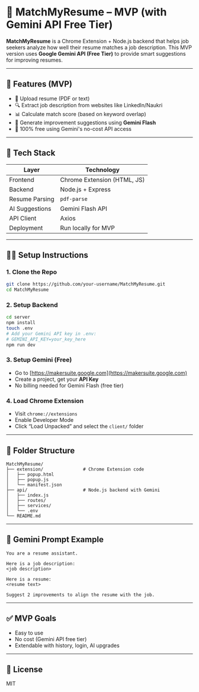 # 🧠 MatchMyResume – MVP (with Gemini API Free Tier)

**MatchMyResume** is a Chrome Extension + Node.js backend that helps job seekers analyze how well their resume matches a job description. This MVP version uses **Google Gemini API (Free Tier)** to provide smart suggestions for improving resumes.

---

## 🚀 Features (MVP)

- 📄 Upload resume (PDF or text)
- 🔍 Extract job description from websites like LinkedIn/Naukri
- 📊 Calculate match score (based on keyword overlap)
- 🤖 Generate improvement suggestions using **Gemini Flash**
- 🧠 100% free using Gemini's no-cost API access

---

## 🧰 Tech Stack

| Layer      | Technology                 |
|------------|----------------------------|
| Frontend   | Chrome Extension (HTML, JS) |
| Backend    | Node.js + Express          |
| Resume Parsing | `pdf-parse`           |
| AI Suggestions | Gemini Flash API      |
| API Client | Axios                      |
| Deployment | Run locally for MVP        |

---

## 🧑‍💻 Setup Instructions

### 1. Clone the Repo
```bash
git clone https://github.com/your-username/MatchMyResume.git
cd MatchMyResume
```

### 2. Setup Backend
```bash
cd server
npm install
touch .env
# Add your Gemini API key in .env:
# GEMINI_API_KEY=your_key_here
npm run dev
```

### 3. Setup Gemini (Free)
- Go to [https://makersuite.google.com](https://makersuite.google.com)
- Create a project, get your **API Key**
- No billing needed for Gemini Flash (free tier)


### 4. Load Chrome Extension
- Visit `chrome://extensions`
- Enable Developer Mode
- Click “Load Unpacked” and select the `client/` folder

---

## 📂 Folder Structure

```
MatchMyResume/
├── extension/               # Chrome Extension code
│   ├── popup.html
│   ├── popup.js
│   └── manifest.json
├── api/                     # Node.js backend with Gemini
│   ├── index.js
│   ├── routes/
│   ├── services/
│   └── .env
└── README.md
```

---

## 🧠 Gemini Prompt Example
```
You are a resume assistant.

Here is a job description:
<job description>

Here is a resume:
<resume text>

Suggest 2 improvements to align the resume with the job.
```

---

## ✅ MVP Goals

- Easy to use
- No cost (Gemini API free tier)
- Extendable with history, login, AI upgrades

---

## 🏁 License

MIT